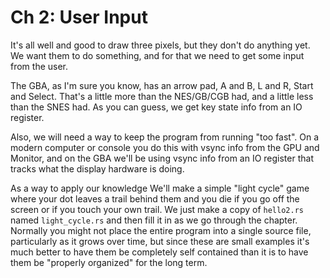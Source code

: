 # Ch 2: User Input

It's all well and good to draw three pixels, but they don't do anything yet. We
want them to do something, and for that we need to get some input from the user.

The GBA, as I'm sure you know, has an arrow pad, A and B, L and R, Start and
Select. That's a little more than the NES/GB/CGB had, and a little less than the
SNES had. As you can guess, we get key state info from an IO register.

Also, we will need a way to keep the program from running "too fast". On a
modern computer or console you do this with vsync info from the GPU and Monitor,
and on the GBA we'll be using vsync info from an IO register that tracks what
the display hardware is doing.

As a way to apply our knowledge We'll make a simple "light cycle" game where
your dot leaves a trail behind them and you die if you go off the screen or if
you touch your own trail. We just make a copy of `hello2.rs` named
`light_cycle.rs` and then fill it in as we go through the chapter. Normally you
might not place the entire program into a single source file, particularly as it
grows over time, but since these are small examples it's much better to have
them be completely self contained than it is to have them be "properly
organized" for the long term.
